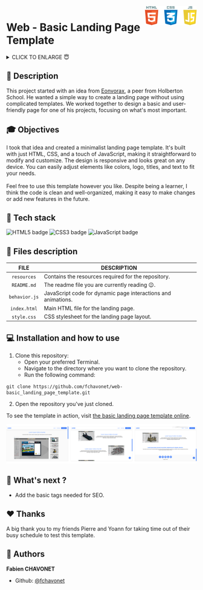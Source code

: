 <img  height="50px" align="right" src="https://raw.githubusercontent.com/fchavonet/fchavonet/main/resources/images/logo-web.png" alt="Web logo">

# Web - Basic Landing Page Template

<details>
        <summary>
		CLICK TO ENLARGE 😇
        </summary>
	    📄 <a href="#description">Description</a>
        <br>
        🎓 <a href="#objectives">Objectives</a>
        <br>
        🔨 <a href="#tech-stack">Tech stack</a>
        <br>
        📂 <a href="#files-description">Files description</a>
        <br>
        💻 <a href="#installation_and_how_to_use">Installation and how to use</a>
        <br>
        🔧 <a href="#whats-next">What's next ?</a>
        <br>
        ♥️ <a href="#thanks">Thanks</a>
        <br>
        👷 <a href="#authors">Authors</a>
</details>

## 📝 <span id="description">Description</span>

This project started with an idea from <a href="https://github.com/Eonvorax">Eonvorax</a>, a peer from Holberton School. He wanted a simple way to create a landing page without using complicated templates. We worked together to design a basic and user-friendly page for one of his projects, focusing on what's most important.

## 🎓 <span id="objectives">Objectives</span>

I took that idea and created a minimalist landing page template. It's built with just HTML, CSS, and a touch of JavaScript, making it straightforward to modify and customize. The design is responsive and looks great on any device. You can easily adjust elements like colors, logo, titles, and text to fit your needs.
<br><br>
Feel free to use this template however you like. Despite being a learner, I think the code is clean and well-organized, making it easy to make changes or add new features in the future.

## 🔨 <span id="tech-stack">Tech stack</span>

<p align="left">
    <img src="https://img.shields.io/badge/HTML5-e34f26?logo=html5&logoColor=white&style=for-the-badge" alt="HTML5 badge">
    <img src="https://img.shields.io/badge/CSS3-1572b6?logo=css3&logoColor=white&style=for-the-badge" alt="CSS3 badge">
    <img src="https://img.shields.io/badge/JAVASCRIPT-f7df1e?logo=javascript&logoColor=black&style=for-the-badge" alt="JavaScript badge">
<p>

## 📂 <span id="files-description">Files description</span>

| **FILE**      | **DESCRIPTION**                                               |
| :-----------: | ------------------------------------------------------------- |
| `resources`   | Contains the resources required for the repository.           |
| `README.md`   | The readme file you are currently reading 😉.                 |
| `behavior.js` | JavaScript code for dynamic page interactions and animations. |
| `index.html`  | Main HTML file for the landing page.                          |
| `style.css`   | CSS stylesheet for the landing page layout.                   |

## 💻 <span id="installation_and_how_to_use">Installation and how to use</span>

1. Clone this repository:
    - Open your preferred Terminal.
    - Navigate to the directory where you want to clone the repository.
    - Run the following command:

```
git clone https://github.com/fchavonet/web-basic_landing_page_template.git
```

2. Open the repository you've just cloned.

To see the template in action, visit <a href="https://fchavonet.github.io/web-basic_landing_page_template/">the basic landing page template online</a>.

<p align="center">
    <img src="./resources/images/screenshots.png" alt="Screenshots">
</p>

## 🔧 <span id="whats-next">What's next ?</span>

- Add the basic tags needed for SEO.

## ♥️ <span id="thanks">Thanks</span>

A big thank you to my friends Pierre and Yoann for taking time out of their busy schedule to test this template.

## 👷 <span id="authors">Authors</span>

**Fabien CHAVONET**
- Github: [@fchavonet](https://github.com/fchavonet)
